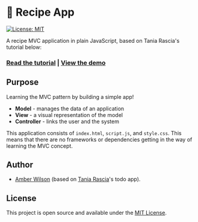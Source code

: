 # 🥦 Recipe App
[![License: MIT](https://img.shields.io/badge/License-MIT-blue.svg)](https://opensource.org/licenses/MIT)

A recipe MVC application in plain JavaScript, based on Tania Rascia's tutorial below:

### [Read the tutorial](https://www.taniarascia.com/javascript-mvc-todo-app) | [View the demo](https://taniarascia.github.io/mvc)

## Purpose

Learning the MVC pattern by building a simple app!

- **Model** - manages the data of an application
- **View** - a visual representation of the model
- **Controller** - links the user and the system

This application consists of `index.html`, `script.js`, and `style.css`. This means that there are no frameworks or dependencies getting in the way of learning the MVC concept.

## Author

- [Amber Wilson](https://amberwilson.co.uk) (based on [Tania Rascia](https://www.taniarascia.com)'s todo app).

## License

This project is open source and available under the [MIT License](LICENSE).